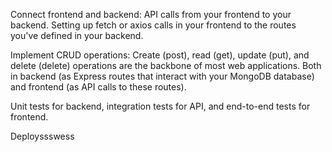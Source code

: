 Connect frontend and backend: API calls from your frontend to your backend.
Setting up fetch or axios calls in your frontend to the routes you've defined in your backend.

Implement CRUD operations: Create (post), read (get), update (put), and delete (delete) operations are the backbone of most web applications. 
Both in backend (as Express routes that interact with your MongoDB database) and frontend (as API calls to these routes).

Unit tests for backend, integration tests for API, and end-to-end tests for frontend.

Deployssswess